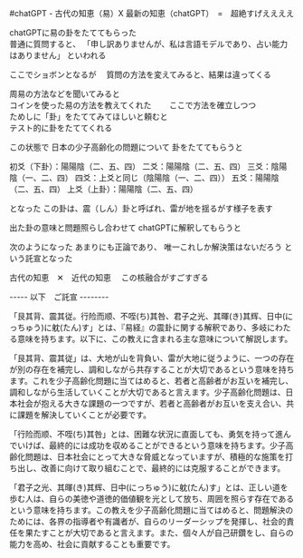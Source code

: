 #chatGPT - 古代の知恵（易）X 最新の知恵（chatGPT）　=　超絶すげええええ

chatGPTに易の卦をたててもらった  
普通に質問すると、
「申し訳ありませんが、私は言語モデルであり、占い能力はありません」
といわれる  

ここでショボンとなるが　
質問の方法を変えてみると、結果は違ってくる  

周易の方法などを聞いてみると  
コインを使った易の方法を教えてくれた　　
ここで方法を確立しつつ  
ためしに「卦」をたててみてほしいと頼むと  
テスト的に卦をたててくれる  

この状態で
日本の少子高齢化の問題について
卦をたててもらうと

初爻（下卦）：陽陽陰（二、五、四）
二爻：陽陽陰（二、五、四）
三爻：陰陽陰（一、二、四）
四爻：上爻と同じ（陰陽陰（一、二、四））
五爻：陽陽陰（二、五、四）
上爻（上卦）：陽陽陰（二、五、四）

となった
この卦は、震（しん）卦と呼ばれ、雷が地を揺るがす様子を表す

出た卦の意味と問題照らし合わせて
chatGPTに解釈してもらうと  

次のようになった
あまりにも正論であり、
唯一これしか解決策はないだろう
という託宣となった

古代の知恵　✕　近代の知恵　
この核融合がすごすぎる

----- 以下　ご託宣 --------

「艮其背、震其従。行险而顺、不咥(ち)其咎、君子之光、其暉(き)其辉、日中(にっちゅう)に躭(たん)す」とは、『易経』の震卦に関する解釈であり、多岐にわたる意味を持ちます。以下に、この教えに含まれる主な意味について解説します。

「艮其背、震其従」は、大地が山を背負い、雷が大地に従うように、一つの存在が別の存在を補完し、調和しながら共存することが大切であるという意味を持ちます。これを少子高齢化問題に当てはめると、若者と高齢者がお互いを補完し、調和しながら生活していくことが大切であると言えます。少子高齢化問題は、日本社会が抱える大きな課題の一つですが、若者と高齢者がお互いを支え合い、共に課題を解決していくことが必要です。

「行险而顺、不咥(ち)其咎」とは、困難な状況に直面しても、勇気を持って進んでいけば、最終的には成功を収めることができるという意味を持ちます。少子高齢化問題は、日本社会にとって大きな脅威となっていますが、積極的な施策を打ち出し、改善に向けて取り組むことで、最終的には克服することができます。

「君子之光、其暉(き)其辉、日中(にっちゅう)に躭(たん)す」とは、正しい道を歩む人は、自らの美徳や道徳的価値観を光として放ち、周囲を照らす存在であるという意味を持ちます。この教えを少子高齢化問題に当てはめると、問題解決のためには、各界の指導者や有識者が、自らのリーダーシップを発揮し、社会的責任を果たすことが大切であると言えます。また、個々人が自己研鑽をし、自らの能力を高め、社会に貢献することも重要です。


